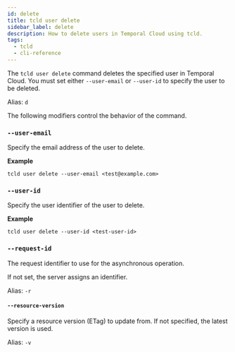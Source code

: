 ```yaml
---
id: delete
title: tcld user delete
sidebar_label: delete
description: How to delete users in Temporal Cloud using tcld.
tags:
  - tcld
  - cli-reference
---
```


The `tcld user delete` command deletes the specified user in Temporal Cloud.
You must set either `--user-email` or `--user-id` to specify the user to be deleted.

Alias: `d`

The following modifiers control the behavior of the command.

### `--user-email`

Specify the email address of the user to delete.

**Example**

```command
tcld user delete --user-email <test@example.com>
```

### `--user-id`

Specify the user identifier of the user to delete.

**Example**

```command
tcld user delete --user-id <test-user-id>
```

### `--request-id`

The request identifier to use for the asynchronous operation.

If not set, the server assigns an identifier.

Alias: `-r`

#### `--resource-version`

Specify a resource version (ETag) to update from.
If not specified, the latest version is used.

Alias: `-v`
